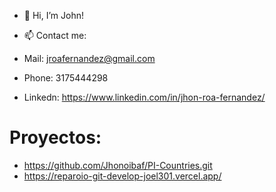 - 👋 Hi, I’m John!

- 📫 Contact me:
- Mail: jroafernandez@gmail.com
- Phone: 3175444298
- Linkedn: https://www.linkedin.com/in/jhon-roa-fernandez/

# Proyectos:
- https://github.com/Jhonoibaf/PI-Countries.git
- https://reparoio-git-develop-joel301.vercel.app/


